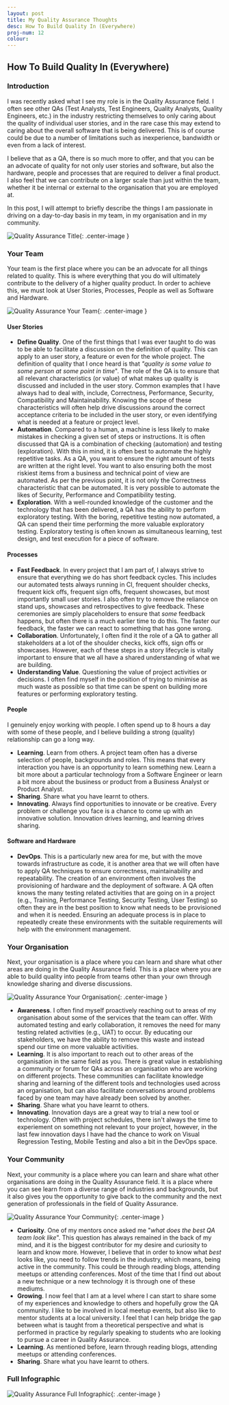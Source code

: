 ```yaml
---
layout: post
title: My Quality Assurance Thoughts
desc: How To Build Quality In (Everywhere)
proj-num: 12
colour: 
---
```




## How To Build Quality In (Everywhere)

### Introduction

I was recently asked what I see my role is in the Quality Assurance field.  I often see other QAs (Test Analysts, Test Engineers, Quality Analysts, Quality Engineers, etc.) in the industry restricting themselves to only caring about the quality of individual user stories, and in the rare case this may extend to caring about the overall software that is being delivered.  This is of course could be due to a number of limitations such as inexperience, bandwidth or even from a lack of interest.  

I believe that as a QA, there is so much more to offer, and that you can be an advocate of quality for not only user stories and software, but also the hardware, people and processes that are required to deliver a final product.  I also feel that we can contribute on a larger scale than just within the team, whether it be internal or external to the organisation that you are employed at.  

In this post, I will attempt to briefly describe the things I am passionate in driving on a day-to-day basis in my team, in my organisation and in my community.

![Quality Assurance Title](../images/Quality-Title.png){: .center-image }

### Your Team

Your team is the first place where you can be an advocate for all things related to quality.  This is where everything that you do will ultimately contribute to the delivery of a higher quality product.  In order to achieve this, we must look at User Stories, Processes, People as well as Software and Hardware.

![Quality Assurance Your Team](../images/Quality-YourTeam.png){: .center-image }

#### User Stories

* **Define Quality**.  One of the first things that I was ever taught to do was to be able to facilitate a discussion on the definition of quality.  This can apply to an user story, a feature or even for the whole project.  The definition of quality that I once heard is that _"quality is some value to some person at some point in time_".  The role of the QA is to ensure that all relevant characteristics (or value) of what makes up quality is discussed and included in the user story.  Common examples that I have always had to deal with, include, Correctness, Performance, Security, Compatibility and Maintainability.  Knowing the scope of these characteristics will often help drive discussions around the correct acceptance criteria to be included in the user story, or even identifying what is needed at a feature or project level.
* **Automation**.  Compared to a human, a machine is less likely to make mistakes in checking a given set of steps or instructions.  It is often discussed that QA is a combination of checking (automation) and testing (exploration).  With this in mind, it is often best to automate the highly repetitive tasks.  As a QA, you want to ensure the right amount of tests are written at the right level.  You want to also ensuring both the most riskiest items from a business and technical point of view are automated.  As per the previous point, it is not only the Correctness characteristic that can be automated.  It is very possible to automate the likes of Security, Performance and Compatibility testing.
* **Exploration**.  With a well-rounded knowledge of the customer and the technology that has been delivered, a QA has the ability to perform exploratory testing.  With the boring, repetitive testing now automated, a QA can spend their time performing the more valuable exploratory testing.  Exploratory testing is often known as simultaneous learning, test design, and test execution for a piece of software.

#### Processes

* **Fast Feedback**.  In every project that I am part of, I always strive to ensure that everything we do has short feedback cycles.  This includes our automated tests always running in CI, frequent shoulder checks, frequent kick offs, frequent sign offs, frequent showcases, but most importantly small user stories.  I also often try to remove the reliance on stand ups, showcases and retrospectives to give feedback.  These ceremonies are simply placeholders to ensure that _some_ feedback happens, but often there is a much earlier time to do this.  The faster our feedback, the faster we can react to something that has gone wrong.
* **Collaboration**.  Unfortunately, I often find it the role of a QA to gather all stakeholders at a lot of the shoulder checks, kick offs, sign offs or showcases.  However, each of these steps in a story lifecycle is vitally important to ensure that we all have a shared understanding of what we are building.
* **Understanding Value**.  Questioning the value of project activities or decisions.  I often find myself in the position of trying to minimise as much waste as possible so that time can be spent on building more features or performing exploratory testing.

#### People

I genuinely enjoy working with people.  I often spend up to 8 hours a day with some of these people, and I believe building a strong (quality) relationship can go a long way.

* **Learning**.  Learn from others.  A project team often has a diverse selection of people, backgrounds and roles.  This means that every interaction you have is an opportunity to learn something new.  Learn a bit more about a particular technology from a Software Engineer or learn a bit more about the business or product from a Business Analyst or Product Analyst.
* **Sharing**.  Share what you have learnt to others.
* **Innovating**.  Always find opportunities to innovate or be creative.  Every problem or challenge you face is a chance to come up with an innovative solution.  Innovation drives learning, and learning drives sharing.

#### Software and Hardware

* **DevOps**.  This is a particularly new area for me, but with the move towards infrastructure as code, it is another area that we will often have to apply QA techniques to ensure correctness, maintainability and repeatability.  The creation of an environment often involves the provisioning of hardware and the deployment of software.  A QA often knows the many testing related activities that are going on in a project (e.g., Training, Performance Testing, Security Testing, User Testing) so often they are in the best position to know what needs to be provisioned and when it is needed.  Ensuring an adequate process is in place to repeatedly create these environments with the suitable requirements will help with the environment management.

### Your Organisation

Next, your organisation is a place where you can learn and share what other areas are doing in the Quality Assurance field.  This is a place where you are able to build quality into people from teams other than your own through knowledge sharing and diverse discussions. 

![Quality Assurance Your Organisation](../images/Quality-YourOrganisation.png){: .center-image }

* **Awareness**.  I often find myself proactively reaching out to areas of my organisation about some of the services that the team can offer.  With automated testing and early collaboration, it removes the need for many testing related activities (e.g., UAT) to occur.  By educating our stakeholders, we have the ability to remove this waste and instead spend our time on more valuable activities.  
* **Learning**.  It is also important to reach out to other areas of the organisation in the same field as you.  There is great value in establishing a community or forum for QAs across an organisation who are working on different projects.  These communities can facilitate knowledge sharing and learning of the different tools and technologies used across an organisation, but can also facilitate conversations around problems faced by one team may have already been solved by another.
* **Sharing**.  Share what you have learnt to others.
* **Innovating**.  Innovation days are a great way to trial a new tool or technology.  Often with project schedules, there isn't always the time to experiement on something not relevant to your project, however, in the last few innovation days I have had the chance to work on Visual Regression Testing, Mobile Testing and also a bit in the DevOps space.

### Your Community

Next, your community is a place where you can learn and share what other organisations are doing in the Quality Assurance field.  It is a place where you can see learn from a diverse range of industries and backgrounds, but it also gives you the opportunity to give back to the community and the next generation of professionals in the field of Quality Assurance.

![Quality Assurance Your Community](../images/Quality-YourCommunity.png){: .center-image }

* **Curiosity**.  One of my mentors once asked me "_what does the best QA team look like_".  This question has always remained in the back of my mind, and it is the biggest contributor for my desire and curiosity to learn and know more.  However, I believe that in order to know what _best_ looks like, you need to follow  trends in the industry, which means, being active in the community.  This could be through reading blogs, attending meetups or attending conferences.  Most of the time that I find out about a new technique or a new technology it is through one of these mediums.
* **Growing**.  I now feel that I am at a level where I can start to share some of my experiences and knowledge to others and hopefully grow the QA community.  I like to be involved in local meetup events, but also like to mentor students at a local university.  I feel that I can help bridge the gap between what is taught from a theoretical perspective and what is performed in practice by regularly speaking to students who are looking to pursue a career in Quality Assurance.
* **Learning**.  As mentioned before, learn through reading blogs, attending meetups or attending conferences.
* **Sharing**.  Share what you have learnt to others.

### Full Infographic

![Quality Assurance Full Infographic](../images/Quality.png){: .center-image }
